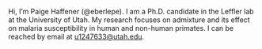 Hi, I’m Paige Haffener (@eberlepe). I am a Ph.D. candidate in the Leffler lab at the University of Utah. 
My research focuses on admixture and its effect on malaria susceptibility in human and non-human primates.
I can be reached by email at u1247633@utah.edu. 

<!---
eberlepe/eberlepe is a ✨ special ✨ repository because its `README.md` (this file) appears on your GitHub profile.
You can click the Preview link to take a look at your changes.
--->
